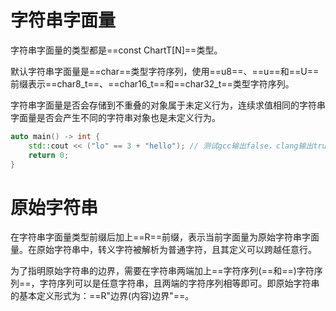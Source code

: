 # 字符串字面量

字符串字面量的类型都是==const ChartT[N]==类型。

默认字符串字面量是==char==类型字符序列，使用==u8==、==u==和==U==前缀表示==char8_t==、==char16_t==和==char32_t==类型字符序列。

字符串字面量是否会存储到不重叠的对象属于未定义行为，连续求值相同的字符串字面量是否会产生不同的字符串对象也是未定义行为。

```cpp
auto main() -> int {
    std::cout << ("lo" == 3 + "hello");	// 测试gcc输出false，clang输出true
    return 0;
}
```

# 原始字符串

在字符串字面量类型前缀后加上==R==前缀，表示当前字面量为原始字符串字面量。在原始字符串中，转义字符被解析为普通字符，且其定义可以跨越任意行。

为了指明原始字符串的边界，需要在字符串两端加上==字符序列(==和==)字符序列==，字符序列可以是任意字符串，且两端的字符序列相等即可。即原始字符串的基本定义形式为：==R"边界(内容)边界"==。


